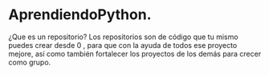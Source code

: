 # AprendiendoPython.
¿Que es un repositorio?
Los repositorios son de código que tu mismo puedes crear desde 0 , para que con la ayuda de todos ese proyecto mejore, así como también fortalecer los proyectos de los demás para crecer como grupo.
